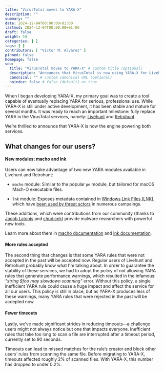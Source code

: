 ```yaml
---
title: "VirusTotal moves to YARA-X"
description: ""
summary: ""
date: 2024-12-04T00:00:00+01:00
lastmod: 2024-12-04T00:00:00+01:00
draft: false
weight: 50
categories: [ ]
tags: [ ]
contributors: [ "Victor M. Alvarez" ]
pinned: false
homepage: false
seo:
  title: "VirusTotal moves to YARA-X" # custom title (optional)
  description: "Announces that VirusTotal is now using YARA-X for Livehunt and Retrohunt" # custom description (recommended)
  canonical: "" # custom canonical URL (optional)
  noindex: false # false (default) or true
---
```


When I began developing YARA-X, my primary goal was to create a tool capable of
eventually replacing YARA for serious, professional use. While YARA-X is still
under active development, it has been stable and mature for several months. It
was ready to reach an important milestone: fully replace YARA in the VirusTotal
services, namely: [Livehunt](https://docs.virustotal.com/docs/livehunt)
and [Retrohunt](https://docs.virustotal.com/docs/retrohunt).

We’re thrilled to announce that YARA-X is now the engine powering both services.

## What changes for our users?

#### New modules: macho and lnk

Users can now take advantage of two new YARA modules available in Livehunt and
Retrohunt:

* `macho` module: Similar to the popular `pe` module, but tailored for macOS
  Mach-O executable files.

* `lnk` module: Exposes metadata contained
  in [Windows Link Files (LNK)](https://forensics.wiki/lnk/),
  which
  have [been used by threat actors](https://intezer.com/blog/malware-analysis/how-threat-actors-abuse-lnk-files/)
  in numerous campaings.

These additions, which were contributions from our community (thanks to
[Jacob Latonis](https://github.com/latonis) and
[chudicek](https://github.com/chudicek)) provide malware researchers with
powerful new tools.

Learn more about them in [macho documentation](/docs/modules/macho) and
[lnk documentation](/docs/modules/lnk).

#### More rules accepted

The second thing that changes is that some YARA rules that were not accepted in
the past will be accepted now. Regular users of Livehunt and Retrohunt probably
know what I'm talking about. In order to guarantee the stability of these
services, we had to adopt the policy of not allowing YARA rules that generate
performance warnings, which resulted in the infamous: _"string $foo may
slowdown scanning"_ error. Without this policy, a single inefficient YARA rule
could cause a huge impact and affect the service for all our users. This policy
is still in place, but as YARA-X produces less of these warnings, many YARA
rules that were rejected in the past will be accepted now.

#### Fewer timeouts

Lastly, we’ve made significant strides in reducing timeouts—a challenge users
might not always notice but one that impacts everyone. Inefficient rules that
take too long to scan a file are interrupted after a timeout period, currently
set to 90 seconds.

Timeouts can lead to missed matches for the rule’s creator and block other
users’ rules from scanning the same file. Before migrating to YARA-X, timeouts
affected roughly 2% of scanned files. With YARA-X, this number has dropped to
under 0.2%.
